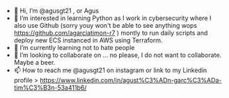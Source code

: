 - 👋 Hi, I’m @agusgt21 , or Agus
- 👀 I’m interested in learning Python as I work in cybersecurity where I also use Github (sorry youy won't be able to see anything wops https://github.com/agarciatimon-r7 ) montly to run daily scripts and deploy new ECS instanced in AWS using Terraform.
- 🌱 I’m currently learning not to hate people
- 💞️ I’m looking to collaborate on ... no please, I do not want to collaborate. Maybe a beer. 
- 📫 How to reach me @agusgt21 on instagram or link to my Linkedin profile > https://www.linkedin.com/in/agust%C3%ADn-garc%C3%ADa-tim%C3%B3n-53a411b6/


<!---
agusgt21/agusgt21 is a ✨ special ✨ repository because its `README.md` (this file) appears on your GitHub profile.
You can click the Preview link to take a look at your changes.
--->
